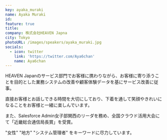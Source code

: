 ```yaml
---
key: ayaka_muraki
name: Ayaka Muraki
id: 
feature: true
title: 
company: 株式会社HEAVEN Japna
city: Tokyo
photoURL: /images/speakers/ayaka_muraki.jpg
socials:
  - icon: twitter
    link: 'https://twitter.com/Aya6chan'
    name: Aya6chan
---
```

HEAVEN Japanのサービス部門でお客様に携わりながら、お客様に寄り添うことを目的とした業務システムの改善や顧客体験データを基にサービス改善に従事。

直接お客様とお話しできる時間を大切にしており、下着を通して笑顔やきれいになることをお客様と一緒に楽しんでいます。

また、Salesforce Admin女子部関西のリーダを務め、全国クラウド活用大会にて「近畿総合通信局長賞」を受賞。

"女性" "地方" "システム管理者" をキーワードに尽力しています。
